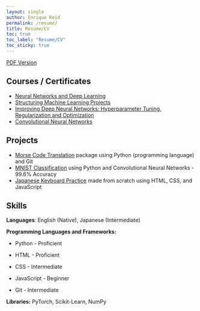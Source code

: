 ```yaml
---
layout: single
author: Enrique Reid
permalink: /resume/
title: Resume/CV
toc: true
toc_label: "Resume/CV"
toc_sticky: true
---
```

[PDF Version](/resources/enriqueareid_resume.pdf)

## Courses / Certificates
- [Neural Networks and Deep Learning](https://coursera.org/share/20490e5bf77f82d647696b68566b65fd)
- [Structuring Machine Learning Projects](https://coursera.org/share/b8587b71fbd21ea558082a45cfa418a8)
- [Improving Deep Neural Networks: Hyperparameter Tuning, Regularization and Optimization](https://coursera.org/share/178ddcceacd318a3ba2e0d7f891a9213)
- [Convolutional Neural Networks](https://coursera.org/share/aef1c75f0558c3a352b85380aa3a6b61)

## Projects
- [Morse Code Translation](https://github.com/enriqueareid/morse-code) package using Python (programming language) and Git
- [MNIST Classification](https://github.com/enriqueareid/MNIST-Classification) using Python and Convolutional Neural Networks - 99.6% Accuracy
- [Japanese Keyboard Practice](enriqueareid.github.io/jpk-practice) made from scratch using HTML, CSS, and JavaScript

## Skills
**Languages**: English (Native), Japanese (Intermediate)

**Programming Languages and Frameworks:**
- Python - Proficient
- HTML - Proficient
- CSS - Intermediate
- JavaScript - Beginner

- Git - Intermediate

**Libraries:** PyTorch, Scikit-Learn, NumPy
